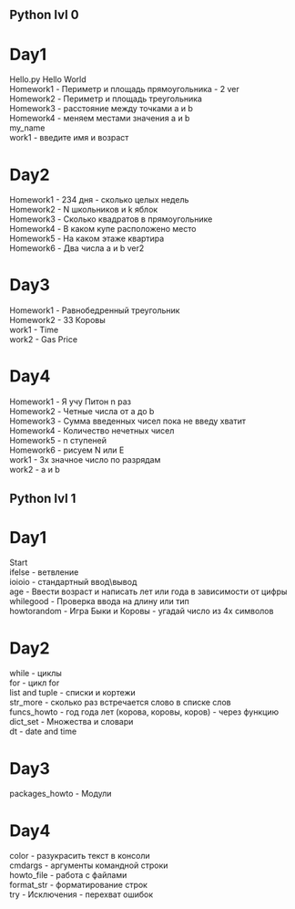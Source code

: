 ## Python lvl 0    

# Day1  
Hello.py Hello World  
Homework1 - Периметр и площадь прямоугольника - 2 ver  
Homework2 - Периметр и площадь треугольника  
Homework3 - расстояние между точками a и b  
Homework4 - меняем местами значения a и b  
my_name  
work1 - введите имя и возраст  

# Day2  
Homework1 - 234 дня - сколько целых недель  
Homework2 - N школьников и k яблок  
Homework3 - Сколько квадратов в прямоугольнике  
Homework4 - В каком купе расположено место  
Homework5 - На каком этаже квартира  
Homework6 - Два числа a и b ver2  

# Day3  
Homework1 - Равнобедренный треугольник  
Homework2 - 33 Коровы  
work1 - Time  
work2 - Gas Price  

# Day4  
Homework1 - Я учу Питон n раз  
Homework2 - Четные числа от a до b  
Homework3 - Сумма введенных чисел пока не введу хватит  
Homework4 - Количество нечетных чисел  
Homework5 - n ступеней  
Homework6 - рисуем N или E  
work1 - 3х значное число по разрядам  
work2 - a и b  


## Python lvl 1  

# Day1  
Start  
ifelse - ветвление  
ioioio - стандартный ввод\вывод  
age - Ввести возраст и написать лет или года в зависимости от цифры  
whilegood - Проверка ввода на длину или тип  
howtorandom - Игра Быки и Коровы - угадай число из 4х символов  

# Day2  
while - циклы  
for - цикл for  
list and tuple - списки и кортежи  
str_more - сколько раз встречается слово в списке слов  
funcs_howto - год года лет (корова, коровы, коров) - через функцию  
dict_set - Множества и словари  
dt - date and time  

# Day3  
packages_howto - Модули  

# Day4
color - разукрасить текст в консоли  
cmdargs - аргументы командной строки  
howto_file - работа с файлами  
format_str - форматирование строк  
try - Исключения - перехват ошибок  




